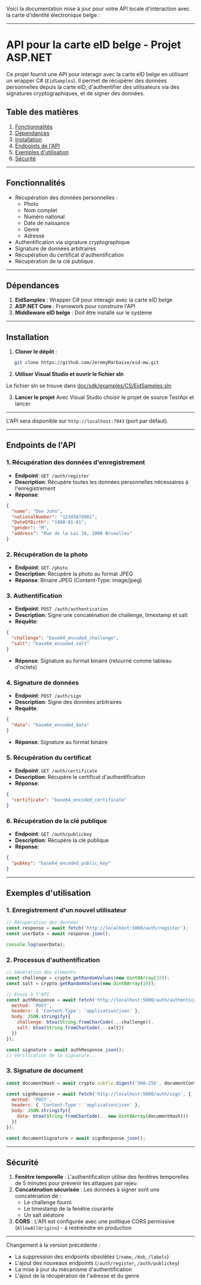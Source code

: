 Voici la documentation mise à jour pour votre API locale d'interaction avec la carte d'identité électronique belge :

---

# API pour la carte eID belge - Projet ASP.NET

Ce projet fournit une API pour interagir avec la carte eID belge en utilisant un wrapper C# (`EidSamples`). Il permet de récupérer des données personnelles depuis la carte eID, d'authentifier des utilisateurs via des signatures cryptographiques, et de signer des données.

## Table des matières
1. [Fonctionnalités](#fonctionnalités)
2. [Dépendances](#dépendances)
3. [Installation](#installation)
4. [Endpoints de l'API](#endpoints-de-lapi)
5. [Exemples d'utilisation](#exemples-dutilisation)
6. [Sécurité](#sécurité)

---

## Fonctionnalités
- Récupération des données personnelles :
  - Photo
  - Nom complet
  - Numéro national
  - Date de naissance
  - Genre
  - Adresse
- Authentification via signature cryptographique
- Signature de données arbitraires
- Récupération du certificat d'authentification
- Récupération de la clé publique

---

## Dépendances
1. **EidSamples** : Wrapper C# pour interagir avec la carte eID belge
2. **ASP.NET Core** : Framework pour construire l'API
3. **Middleware eID belge** : Doit être installé sur le système

---

## Installation
1. **Cloner le dépôt** :
```bash
   git clone https://github.com/JeremyMarbaise/eid-mw.git
```
2. **Utiliser Visual Studio et ouvrir le fichier sln**

  Le fichier sln se trouve dans [doc/sdk/examples/CS/EidSamples.sln](examples/CS/EidSamples.sln)

3. **Lancer le projet**
   Avec Visual Studio choisir le projet de source TestApi et lancer
---


L'API sera disponible sur `http://localhost:7043` (port par défaut).

---

## Endpoints de l'API

### 1. Récupération des données d'enregistrement
- **Endpoint**: `GET /auth/register`
- **Description**: Récupère toutes les données personnelles nécessaires à l'enregistrement
- **Réponse**:
```json
{
  "name": "Doe John",
  "nationalNumber": "12345678901",
  "DateOfBirth": "1980-01-01",
  "gender": "M",
  "address": "Rue de la Loi 16, 1000 Bruxelles"
}
```

### 2. Récupération de la photo
- **Endpoint**: `GET /photo`
- **Description**: Récupère la photo au format JPEG
- **Réponse**: Binaire JPEG (Content-Type: image/jpeg)

### 3. Authentification
- **Endpoint**: `POST /auth/authentication`
- **Description**: Signe une concaténation de challenge, timestamp et salt
- **Requête**:
```json
{
  "challenge": "base64_encoded_challenge",
  "salt": "base64_encoded_salt"
}
```
- **Réponse**: Signature au format binaire (retourné comme tableau d'octets)

### 4. Signature de données
- **Endpoint**: `POST /auth/sign`
- **Description**: Signe des données arbitraires
- **Requête**:
```json
{
  "data": "base64_encoded_data"
}
```
- **Réponse**: Signature au format binaire

### 5. Récupération du certificat
- **Endpoint**: `GET /auth/certificate`
- **Description**: Récupère le certificat d'authentification
- **Réponse**:
```json
{
  "certificate": "base64_encoded_certificate"
}
```

### 6. Récupération de la clé publique
- **Endpoint**: `GET /auth/publickey`
- **Description**: Récupère la clé publique
- **Réponse**:
```json
{
  "pubkey": "base64_encoded_public_key"
}
```

---

## Exemples d'utilisation

### 1. Enregistrement d'un nouvel utilisateur
```javascript
// Récupération des données
const response = await fetch('http://localhost:5000/auth/register');
const userData = await response.json();

console.log(userData);
```

### 2. Processus d'authentification
```javascript
// Génération des éléments
const challenge = crypto.getRandomValues(new Uint8Array(32));
const salt = crypto.getRandomValues(new Uint8Array(16));

// Envoi à l'API
const authResponse = await fetch('http://localhost:5000/auth/authentication', {
  method: 'POST',
  headers: { 'Content-Type': 'application/json' },
  body: JSON.stringify({
    challenge: btoa(String.fromCharCode(...challenge)),
    salt: btoa(String.fromCharCode(...salt))
  })
});

const signature = await authResponse.json();
// Vérification de la signature...
```

### 3. Signature de document
```javascript
const documentHash = await crypto.subtle.digest('SHA-256', documentContent);

const signResponse = await fetch('http://localhost:5000/auth/sign', {
  method: 'POST',
  headers: { 'Content-Type': 'application/json' },
  body: JSON.stringify({
    data: btoa(String.fromCharCode(...new Uint8Array(documentHash)))
  })
});

const documentSignature = await signResponse.json();
```

---

## Sécurité
1. **Fenêtre temporelle** : L'authentification utilise des fenêtres temporelles de 5 minutes pour prévenir les attaques par rejeu
2. **Concaténation sécurisée** : Les données à signer sont une concaténation de :
   - Le challenge fourni
   - Le timestamp de la fenêtre courante
   - Un salt aléatoire
3. **CORS** : L'API est configurée avec une politique CORS permissive (`AllowAllOrigins`) - à restreindre en production

---

Changement à la version précédente :
- La suppression des endpoints obsolètes (`/name`, `/dob`, `/labels`)
- L'ajout des nouveaux endpoints (`/auth/register`, `/auth/publickey`)
- La mise à jour du mécanisme d'authentification
- L'ajout de la récupération de l'adresse et du genre
